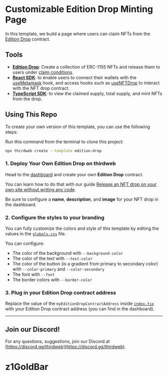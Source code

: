# Customizable Edition Drop Minting Page

In this template, we build a page where users can claim NFTs from the [Edition Drop](https://portal.thirdweb.com/pre-built-contracts/edition-drop) contract.

## Tools

- [**Edition Drop**](https://portal.thirdweb.com/pre-built-contracts/edition-drop): Create a collection of ERC-1155 NFTs and release them to users under [claim conditions](https://portal.thirdweb.com/pre-built-contracts/edition-drop#minting--claiming-nfts).
- [**React SDK**](https://docs.thirdweb.com/react): to enable users to connect their wallets with the [useMetamask](https://portal.thirdweb.com/react/react.usemetamask) hook, and access hooks such as [useNFTDrop](https://portal.thirdweb.com/react/react.usenftdrop) to interact with the NFT drop contract.
- [**TypeScript SDK**](https://docs.thirdweb.com/typescript): to view the claimed supply, total supply, and mint NFTs from the drop.

## Using This Repo

To create your own version of this template, you can use the following steps:

Run this command from the terminal to clone this project:

```bash
npx thirdweb create --template edition-drop
```

### 1. Deploy Your Own Edition Drop on thirdweb

Head to the [dashboard](https://thirdweb.com/dashboard) and create your own **Edition Drop** contract.

You can learn how to do that with our guide [Release an NFT drop on your own site without writing any code](https://portal.thirdweb.com/guides/release-an-nft-drop-with-no-code#create-a-drop-contract).

Be sure to configure a **name**, **description**, and **image** for your NFT drop in the dashboard.

### 2. Configure the styles to your branding

You can fully customize the colors and style of this template by editing the values in the [`globals.css`](/styles/globals.css) file.

You can configure:

- The color of the background with `--background-color`
- The color of the text with `--text-color`
- The color of the button (is a gradient from primary to secondary color) with `--color-primary` and `--color-secondary`
- The font with `--font`
- The border colors with `--border-color`

### 3. Plug in your Edition Drop contract address

Replace the value of the `myEditionDropContractAddress` inside [`index.tsx`](/pages/index.tsx) with your Edition Drop contract address (you can find in the dashboard).

---

## Join our Discord!

For any questions, suggestions, join our Discord at [https://discord.gg/thirdweb](https://discord.gg/thirdweb).
# z1GoldBar
